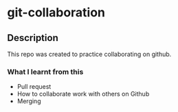 # git-collaboration

## Description
This repo was created to practice collaborating on github.

### What I learnt from this
- Pull request
- How to collaborate work with others on Github
- Merging
